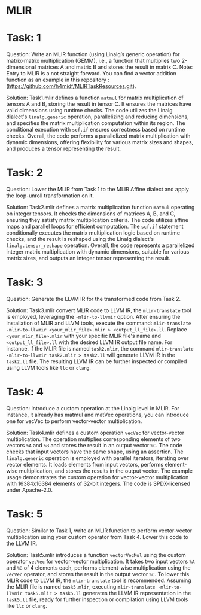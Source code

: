 # MLIR
# Task: 1
Question: Write an MLIR function (using Linalg’s generic operation) for matrix-matrix multiplication (GEMM), i.e., a function that multiplies two 2-dimensional matrices A and matrix B and stores the result in matrix C.  Note: Entry to MLIR is a not straight forward. You can find a vector addition function as an example in this repository : (https://github.com/h4midf/MLIRTaskResources.git).

Solution: Task1.mlir defines a function `matmul` for matrix multiplication of tensors A and B, storing the result in tensor C. It ensures the matrices have valid dimensions using runtime checks. The code utilizes the Linalg dialect's `linalg.generic` operation, parallelizing and reducing dimensions, and specifies the matrix multiplication computation within its region. The conditional execution with `scf.if` ensures correctness based on runtime checks. Overall, the code performs a parallelized matrix multiplication with dynamic dimensions, offering flexibility for various matrix sizes and shapes, and produces a tensor representing the result.

# Task: 2
Question: Lower the MLIR from Task 1 to the MLIR Affine dialect and apply the loop-unroll transformation on it.

Solution: Task2.mlir defines a matrix multiplication function `matmul` operating on integer tensors. It checks the dimensions of matrices A, B, and C, ensuring they satisfy matrix multiplication criteria. The code utilizes affine maps and parallel loops for efficient computation. The `scf.if` statement conditionally executes the matrix multiplication logic based on runtime checks, and the result is reshaped using the Linalg dialect's `linalg.tensor_reshape` operation. Overall, the code represents a parallelized integer matrix multiplication with dynamic dimensions, suitable for various matrix sizes, and outputs an integer tensor representing the result.

# Task: 3
Question: Generate the LLVM IR for the transformed code from Task 2.

Solution: Task3.mlir convert MLIR code to LLVM IR, the `mlir-translate` tool is employed, leveraging the `-mlir-to-llvmir` option. After ensuring the installation of MLIR and LLVM tools, execute the command: `mlir-translate -mlir-to-llvmir <your_mlir_file>.mlir > <output_ll_file>.ll`. Replace `<your_mlir_file>.mlir` with your specific MLIR file's name and `<output_ll_file>.ll` with the desired LLVM IR output file name. For instance, if the MLIR file is named `task2.mlir`, the command `mlir-translate -mlir-to-llvmir task2.mlir > task2.ll` will generate LLVM IR in the `task2.ll` file. The resulting LLVM IR can be further inspected or compiled using LLVM tools like `llc` or `clang`.

# Task: 4
Question: Introduce a custom operation at the Linalg level in MLIR. For instance, it already has matmul and matVec operations, you can introduce one for vecVec to perform vector-vector multiplication.

Solution: Task4.mlir defines a custom operation `vecVec` for vector-vector multiplication. The operation multiplies corresponding elements of two vectors `%A` and `%B` and stores the result in an output vector `%C`. The code checks that input vectors have the same shape, using an assertion. The `linalg.generic` operation is employed with parallel iterators, iterating over vector elements. It loads elements from input vectors, performs element-wise multiplication, and stores the results in the output vector. The example usage demonstrates the custom operation for vector-vector multiplication with 16384x16384 elements of 32-bit integers. The code is SPDX-licensed under Apache-2.0.

# Task: 5
Question: Similar to Task 1, write an MLIR function to perform vector-vector multiplication using your custom operator from Task 4. Lower this code to the LLVM IR.

Solution: Task5.mlir introduces a function `vectorVecMul` using the custom operator `vecVec` for vector-vector multiplication. It takes two input vectors `%A` and `%B` of 4 elements each, performs element-wise multiplication using the `vecVec` operator, and stores the result in the output vector `%C`. To lower this MLIR code to LLVM IR, the `mlir-translate` tool is recommended. Assuming the MLIR file is named `task5.mlir`, executing `mlir-translate -mlir-to-llvmir task5.mlir > task5.ll` generates the LLVM IR representation in the `task5.ll` file, ready for further inspection or compilation using LLVM tools like `llc` or `clang`.

